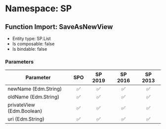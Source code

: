 # Namespace: SP

## Function Import: SaveAsNewView

- Entity type: SP.List
- Is composable: false
- Is bindable: false

### Parameters

Parameter | SPO | SP 2019 | SP 2016 | SP 2013
----------|:---:|:-------:|:-------:|:-------:
newName (Edm.String) | ✅ | ✅ | ✅ | ✅
oldName (Edm.String) | ✅ | ✅ | ✅ | ✅
privateView (Edm.Boolean) | ✅ | ✅ | ✅ | ✅
uri (Edm.String) | ✅ | ✅ | ✅ | ✅